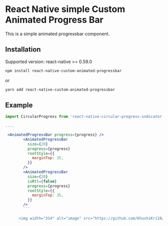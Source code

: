 # React Native simple Custom Animated Progress Bar

This is a simple animated progressbar component.


## Installation

 Supported version: react-native >= 0.59.0

  ```bash
  npm install react-native-custom-animated-progressbar
  ```
  
  or
  
  ```bash
  yarn add react-native-custom-animated-progressbar
  ```


  ## Example
```jsx
import CircularProgress from 'react-native-circular-progress-indicator';

....

 <AnimatedProgressBar progress={progress} />
        <AnimatedProgressBar
          size={20}
          progress={progress}
          rootStyle={{
            marginTop: 35,
          }}
        />
        <AnimatedProgressBar
          size={20}
          isRtl={false}
          progress={progress}
          rootStyle={{
            marginTop: 35,
          }}
        />
        ```

      <img width="314" alt="image" src="https://github.com/KhushiKri10/react-native-custom-animated-progressbar/assets/53595245/ac4fb345-56f4-42b7-bc15-8f98fdf8ddb6">
